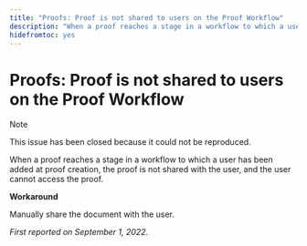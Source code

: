 ```yaml
---
title: "Proofs: Proof is not shared to users on the Proof Workflow"
description: "When a proof reaches a stage in a workflow to which a user has been added at proof creation, the proof is not shared with the user, and the user cannot access the proof."
hidefromtoc: yes
---
```


# Proofs: Proof is not shared to users on the Proof Workflow

<!--This issue is on the WF and WFP TOCs-->
<!--Article live by request-->

>[!NOTE]
>
>This issue has been closed because it could not be reproduced.

When a proof reaches a stage in a workflow to which a user has been added at proof creation, the proof is not shared with the user, and the user cannot access the proof.

**Workaround**

Manually share the document with the user.

_First reported on September 1, 2022._

